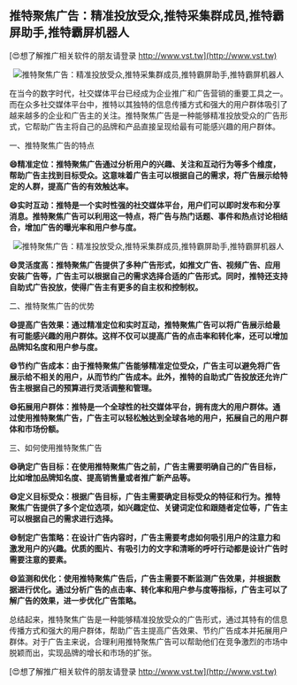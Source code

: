 ## **推特聚焦广告：精准投放受众,推特采集群成员,推特霸屏助手,推特霸屏机器人**

[😍想了解推广相关软件的朋友请登录 http://www.vst.tw](http://www.vst.tw)

 <center><img src="https://vst.tw/MP4/tuiguang/png/8.png" alt="推特聚焦广告：精准投放受众,推特采集群成员,推特霸屏助手,推特霸屏机器人"></center>

在当今的数字时代，社交媒体平台已经成为企业推广和广告营销的重要工具之一。而在众多社交媒体平台中，推特以其独特的信息传播方式和强大的用户群体吸引了越来越多的企业和广告主的关注。推特聚焦广告是一种能够精准投放受众的广告形式，它帮助广告主将自己的品牌和产品直接呈现给最有可能感兴趣的用户群体。

一、推特聚焦广告的特点

**😄精准定位：推特聚焦广告通过分析用户的兴趣、关注和互动行为等多个维度，帮助广告主找到目标受众。这意味着广告主可以根据自己的需求，将广告展示给特定的人群，提高广告的有效触达率。**

**😄实时互动：推特是一个实时性强的社交媒体平台，用户们可以即时发布和分享消息。推特聚焦广告可以利用这一特点，将广告与热门话题、事件和热点讨论相结合，增加广告的曝光率和用户参与度。**

 <center><img src="https://vst.tw/MP4/tuiguang/png/3.png" alt="推特聚焦广告：精准投放受众,推特采集群成员,推特霸屏助手,推特霸屏机器人"></center>

**😄灵活度高：推特聚焦广告提供了多种广告形式，如推文广告、视频广告、应用安装广告等，广告主可以根据自己的需求选择合适的广告形式。同时，推特还支持自助式广告投放，使得广告主有更多的自主权和控制权。**

二、推特聚焦广告的优势

**😄提高广告效果：通过精准定位和实时互动，推特聚焦广告可以将广告展示给最有可能感兴趣的用户群体。这样不仅可以提高广告的点击率和转化率，还可以增加品牌知名度和用户参与度。**

**😄节约广告成本：由于推特聚焦广告能够精准定位受众，广告主可以避免将广告展示给不相关的用户，从而节约广告成本。此外，推特的自助式广告投放还允许广告主根据自己的预算进行灵活调整和管理。**

**😄拓展用户群体：推特是一个全球性的社交媒体平台，拥有庞大的用户群体。通过使用推特聚焦广告，广告主可以轻松触达到全球各地的用户，拓展自己的用户群体和市场份额。**

三、如何使用推特聚焦广告

**😄确定广告目标：在使用推特聚焦广告之前，广告主需要明确自己的广告目标，比如增加品牌知名度、提高销售量或者推广新产品等。**

**😄定义目标受众：根据广告目标，广告主需要确定目标受众的特征和行为。推特聚焦广告提供了多个定位选项，如兴趣定位、关键词定位和跟随者定位等，广告主可以根据自己的需求进行选择。**

**😄制定广告策略：在设计广告内容时，广告主需要考虑如何吸引用户的注意力和激发用户的兴趣。优质的图片、有吸引力的文字和清晰的呼吁行动都是设计广告时需要注意的要素。**

**😄监测和优化：使用推特聚焦广告后，广告主需要不断监测广告效果，并根据数据进行优化。通过分析广告的点击率、转化率和用户参与度等指标，广告主可以了解广告的效果，进一步优化广告策略。**

总结起来，推特聚焦广告是一种能够精准投放受众的广告形式，通过其特有的信息传播方式和强大的用户群体，帮助广告主提高广告效果、节约广告成本并拓展用户群体。对于广告主来说，合理利用推特聚焦广告可以帮助他们在竞争激烈的市场中脱颖而出，实现品牌的增长和市场的扩张。

[😍想了解推广相关软件的朋友请登录 http://www.vst.tw](http://www.vst.tw)



